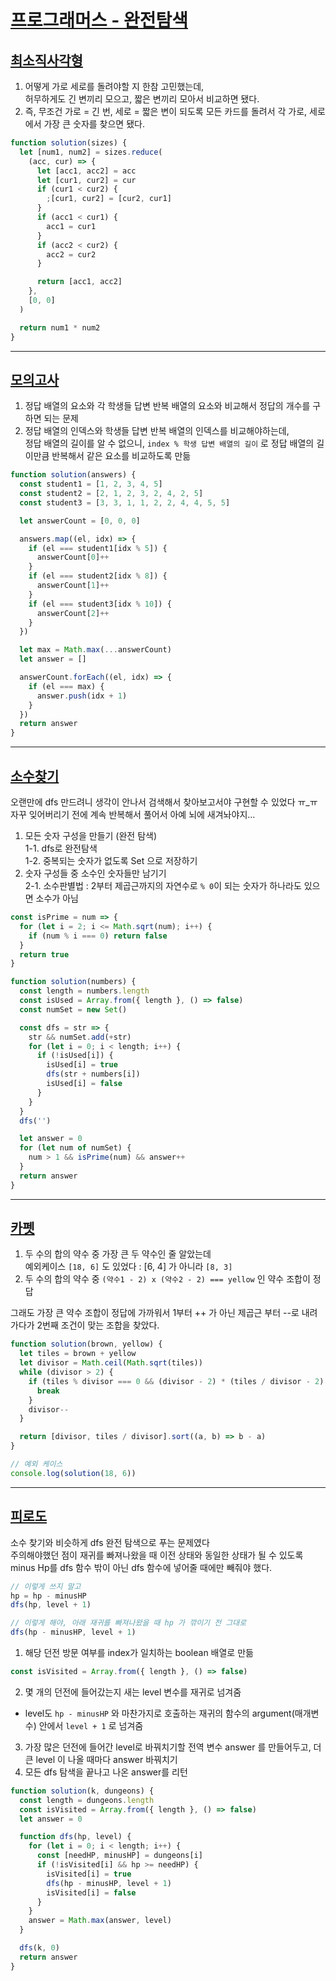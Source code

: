 # [프로그래머스 - 완전탐색](https://school.programmers.co.kr/learn/courses/30/parts/12230)

## [최소직사각형](https://school.programmers.co.kr/learn/courses/30/lessons/86491)

1. 어떻게 가로 세로를 돌려야할 지 한참 고민했는데, \
   허무하게도 긴 변끼리 모으고, 짧은 변끼리 모아서 비교하면 됐다.
2. 즉, 무조건 가로 = 긴 번, 세로 = 짧은 변이 되도록 모든 카드를 돌려서 각 가로, 세로에서 가장 큰 숫자를 찾으면 됐다.

```js
function solution(sizes) {
  let [num1, num2] = sizes.reduce(
    (acc, cur) => {
      let [acc1, acc2] = acc
      let [cur1, cur2] = cur
      if (cur1 < cur2) {
        ;[cur1, cur2] = [cur2, cur1]
      }
      if (acc1 < cur1) {
        acc1 = cur1
      }
      if (acc2 < cur2) {
        acc2 = cur2
      }

      return [acc1, acc2]
    },
    [0, 0]
  )

  return num1 * num2
}
```

---

## [모의고사](https://school.programmers.co.kr/learn/courses/30/lessons/42840)

1. 정답 배열의 요소와 각 학생들 답변 반복 배열의 요소와 비교해서 정답의 개수를 구하면 되는 문제
2. 정답 배열의 인덱스와 학생들 답변 반복 배열의 인덱스를 비교해야하는데, \
   정답 배열의 길이를 알 수 없으니, `index % 학생 답변 배열의 길이` 로 정답 배열의 길이만큼 반복해서 같은 요소를 비교하도록 만듦

```js
function solution(answers) {
  const student1 = [1, 2, 3, 4, 5]
  const student2 = [2, 1, 2, 3, 2, 4, 2, 5]
  const student3 = [3, 3, 1, 1, 2, 2, 4, 4, 5, 5]

  let answerCount = [0, 0, 0]

  answers.map((el, idx) => {
    if (el === student1[idx % 5]) {
      answerCount[0]++
    }
    if (el === student2[idx % 8]) {
      answerCount[1]++
    }
    if (el === student3[idx % 10]) {
      answerCount[2]++
    }
  })

  let max = Math.max(...answerCount)
  let answer = []

  answerCount.forEach((el, idx) => {
    if (el === max) {
      answer.push(idx + 1)
    }
  })
  return answer
}
```

---

## [소수찾기](https://school.programmers.co.kr/learn/courses/30/lessons/42839)

오랜만에 dfs 만드려니 생각이 안나서 검색해서 찾아보고서야 구현할 수 있었다 ㅠ\_ㅠ\
자꾸 잊어버리기 전에 계속 반복해서 풀어서 아예 뇌에 새겨놔야지...

1. 모든 숫자 구성을 만들기 (완전 탐색)\
   1-1. dfs로 완전탐색\
   1-2. 중복되는 숫자가 없도록 Set 으로 저장하기
2. 숫자 구성들 중 소수인 숫자들만 남기기\
   2-1. 소수판별법 : 2부터 제곱근까지의 자연수로 `% 0`이 되는 숫자가 하나라도 있으면 소수가 아님

```js
const isPrime = num => {
  for (let i = 2; i <= Math.sqrt(num); i++) {
    if (num % i === 0) return false
  }
  return true
}

function solution(numbers) {
  const length = numbers.length
  const isUsed = Array.from({ length }, () => false)
  const numSet = new Set()

  const dfs = str => {
    str && numSet.add(+str)
    for (let i = 0; i < length; i++) {
      if (!isUsed[i]) {
        isUsed[i] = true
        dfs(str + numbers[i])
        isUsed[i] = false
      }
    }
  }
  dfs('')

  let answer = 0
  for (let num of numSet) {
    num > 1 && isPrime(num) && answer++
  }
  return answer
}
```

---

## [카펫](https://school.programmers.co.kr/learn/courses/30/lessons/42842)

1. 두 수의 합의 약수 중 가장 큰 두 약수인 줄 알았는데\
   예외케이스 `[18, 6]` 도 있었다 : [6, 4] 가 아니라 `[8, 3]`
2. 두 수의 합의 약수 중 `(약수1 - 2) x (약수2 - 2) === yellow` 인 약수 조합이 정답

그래도 가장 큰 약수 조합이 정답에 가까워서 1부터 ++ 가 아닌 제곱근 부터 --로 내려가다가 2번째 조건이 맞는 조합을 찾았다.

```js
function solution(brown, yellow) {
  let tiles = brown + yellow
  let divisor = Math.ceil(Math.sqrt(tiles))
  while (divisor > 2) {
    if (tiles % divisor === 0 && (divisor - 2) * (tiles / divisor - 2) === yellow) {
      break
    }
    divisor--
  }

  return [divisor, tiles / divisor].sort((a, b) => b - a)
}

// 예외 케이스
console.log(solution(18, 6))
```

---

## [피로도](https://school.programmers.co.kr/learn/courses/30/lessons/87946)

소수 찾기와 비슷하게 dfs 완전 탐색으로 푸는 문제였다\
주의해야했던 점이 재귀를 빠져나왔을 때 이전 상태와 동일한 상태가 될 수 있도록 minus Hp를 dfs 함수 밖이 아닌 dfs 함수에 넣어줄 때에만 빼줘야 했다.

```js
// 이렇게 쓰지 말고
hp = hp - minusHP
dfs(hp, level + 1)

// 이렇게 해야, 아래 재귀를 빠져나왔을 때 hp 가 깎이기 전 그대로
dfs(hp - minusHP, level + 1)
```

1. 해당 던전 방문 여부를 index가 일치하는 boolean 배열로 만듦

```js
const isVisited = Array.from({ length }, () => false)
```

2. 몇 개의 던전에 들어갔는지 새는 level 변수를 재귀로 넘겨줌

- level도 `hp - minusHP` 와 마찬가지로 호출하는 재귀의 함수의 argument(매개변수) 안에서 `level + 1` 로 넘겨줌

3. 가장 많은 던전에 들어간 level로 바꿔치기할 전역 변수 answer 를 만들어두고, 더 큰 level 이 나올 때마다 answer 바꿔치기
4. 모든 dfs 탐색을 끝나고 나온 answer를 리턴

```js
function solution(k, dungeons) {
  const length = dungeons.length
  const isVisited = Array.from({ length }, () => false)
  let answer = 0

  function dfs(hp, level) {
    for (let i = 0; i < length; i++) {
      const [needHP, minusHP] = dungeons[i]
      if (!isVisited[i] && hp >= needHP) {
        isVisited[i] = true
        dfs(hp - minusHP, level + 1)
        isVisited[i] = false
      }
    }
    answer = Math.max(answer, level)
  }

  dfs(k, 0)
  return answer
}
```
